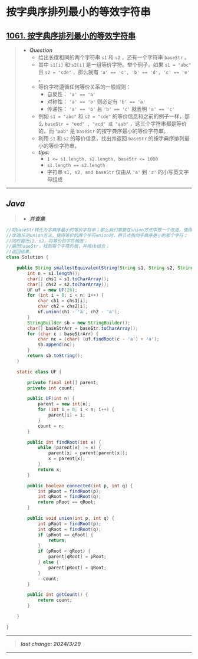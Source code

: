 # 按字典序排列最小的等效字符串

## [1061. 按字典序排列最小的等效字符串](https://leetcode.cn/problems/lexicographically-smallest-equivalent-string/)

> - ***Question***
>   - 给出长度相同的两个字符串 `s1` 和 `s2` ，还有一个字符串 `baseStr` 。
>   - 其中 `s1[i]` 和 `s2[i]` 是一组等价字符。举个例子，如果 `s1 = "abc"` 且 `s2 = "cde"` ，那么就有 `'a' == 'c', 'b' == 'd', 'c' == 'e'` 。
>   - 等价字符遵循任何等价关系的一般规则：
>     - 自反性： `'a' == 'a'`
>     - 对称性： `'a' == 'b'` 则必定有 `'b' == 'a'`
>     - 传递性： `'a' == 'b'` 且 `'b' == 'c'` 就表明 `'a' == 'c'`
>   - 例如 `s1 = "abc"` 和 `s2 = "cde"` 的等价信息和之前的例子一样，那么 `baseStr = "eed" , "acd" 或 "aab"` ，这三个字符串都是等价的，而 `"aab"` 是 `baseStr` 的按字典序最小的等价字符串。
>   - 利用 `s1` 和 `s2` 的等价信息，找出并返回 `baseStr` 的按字典序排列最小的等价字符串。
>   - ***tips:***
>     - `1 <= s1.length, s2.length, baseStr <= 1000`
>     - `s1.length == s2.length`
>     - 字符串 `s1, s2, and baseStr` 仅由从 `'a'` 到 `'z'` 的小写英文字母组成

---

## *Java*

> - ***并查集***

```java
//将baseStr转化为字典序最小的等价字符串；那么我们需要在union方法中做一个改造，使得等价的两个字符union时，根节点指向字典序更小的那个字符。
//改造UF的union方法，使得等价的两个字符union时，根节点指向字典序更小的那个字符；
//同时遍历s1、s2，将等价的字符相连；
//遍历baseStr，找到每个字符的根，并用sb组合；
//返回结果。
class Solution {

    public String smallestEquivalentString(String s1, String s2, String baseStr) {
        int n = s1.length();
        char[] chs1 = s1.toCharArray();
        char[] chs2 = s2.toCharArray();
        UF uf = new UF(26);
        for (int i = 0; i < n; i++) {
            char ch1 = chs1[i];
            char ch2 = chs2[i];
            uf.union(ch1 - 'a', ch2 - 'a');
        }
        StringBuilder sb = new StringBuilder();
        char[] baseStrArr = baseStr.toCharArray();
        for (char c : baseStrArr) {
            char nc = (char) (uf.findRoot(c - 'a') + 'a');
            sb.append(nc);
        }
        return sb.toString();
    }

    static class UF {

        private final int[] parent;
        private int count;

        public UF(int n) {
            parent = new int[n];
            for (int i = 0; i < n; i++) {
                parent[i] = i;
            }
            count = n;
        }

        public int findRoot(int x) {
            while (parent[x] != x) {
                parent[x] = parent[parent[x]];
                x = parent[x];
            }
            return x;
        }

        public boolean connected(int p, int q) {
            int pRoot = findRoot(p);
            int qRoot = findRoot(q);
            return pRoot == qRoot;
        }

        public void union(int p, int q) {
            int pRoot = findRoot(p);
            int qRoot = findRoot(q);
            if (pRoot == qRoot) {
                return;
            }
            if (pRoot < qRoot) {
                parent[qRoot] = pRoot;
            } else {
                parent[pRoot] = qRoot;
            }
            --count;
        }

        public int getCount() {
            return count;
        }

    }

}
```

---

> ***last change: 2024/3/29***

---

